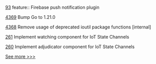 
[93](https://github.com/hyperledger/aries-mediator-service/pull/93) feature:: Firebase push notification plugin

[4369](https://github.com/hyperledger/fabric/pull/4369) Bump Go to 1.21.0

[4368](https://github.com/hyperledger/fabric/pull/4368) Remove usage of deprecated ioutil package functions [internal]

[261](https://github.com/hyperledger-labs/perun-node/pull/261)  Implement watching component for IoT State Channels

[260](https://github.com/hyperledger-labs/perun-node/pull/260)  Implement adjudicator component for IoT State Channels


[See more >>>](https://start-here.hyperledger.org/pull-requests)
